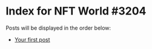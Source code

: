 # Index for NFT World #3204
Posts will be displayed in the order below:

- [Your first post](./001-first.md)


